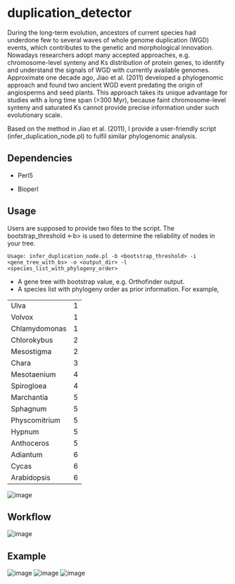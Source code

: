 # duplication_detector
During the long-term evolution, ancestors of current species had underdone few to several waves of whole genome duplication (WGD) events, which contributes to the genetic and morphological innovation. Nowadays researchers adopt many accepted approaches, e.g. chromosome-level synteny and Ks distribution of protein genes, to identify and understand the signals of WGD with currently available genomes. Approximate one decade ago, Jiao et al. (2011) developed a phylogenomic  approach and found two ancient WGD event predating the origin of angiosperms and seed plants. This approach takes its unique advantage for studies with a long time span (>300 Myr), because faint chromosome-level synteny and saturated Ks cannot provide precise information under such evolutionary scale.

Based on the method in Jiao et al. (2011), I provide a user-friendly script (infer_duplication_node.pl) to fulfil similar phylogenomic analysis.

## Dependencies
- Perl5

- Bioperl

## Usage
Users are supposed to provide two files to the script. The bootstrap_threshold <-b> is used to determine the reliability of nodes in your tree.

```console
Usage: infer_duplication_node.pl -b <bootstrap_threshold> -i <gene_tree_with_bs> -o <output_dir> -l <species_list_with_phylogeny_order>
```

- A gene tree with bootstrap value, e.g. Orthofinder output.
- A species list with phylogeny order as prior information.
For example, 

|         |                                                                  |
| ------- | ---------------------------------------------------------------- |
| Ulva    | 1 |
| Volvox  | 1 |
| Chlamydomonas | 1   |
| Chlorokybus | 2 |
| Mesostigma | 2 |
| Chara | 3 |
| Mesotaenium | 4 |
| Spirogloea | 4 |
| Marchantia | 5 |
| Sphagnum | 5 |
| Physcomitrium | 5 |
| Hypnum | 5 |
| Anthoceros | 5 |
| Adiantum | 6 |
| Cycas | 6 |
| Arabidopsis | 6 |
![image](https://github.com/yurunxian/duplication_detector/assets/48025559/a904648c-07c1-4235-9ce2-f5a58b908cd9)

## Workflow
![image](https://github.com/yurunxian/duplication_detector/assets/48025559/bda6706b-f623-42b2-a47a-89b80382d51c)

## Example
![image](https://github.com/yurunxian/duplication_detector/assets/48025559/580bfda8-d867-4b2d-9b0a-8cffb47fc1b2)
![image](https://github.com/yurunxian/duplication_detector/assets/48025559/bc5a61fa-4812-4994-a3d6-fca33a4ff417)
![image](https://github.com/yurunxian/duplication_detector/assets/48025559/aa21db7b-9a80-4e73-ac1d-fde6795dba68)
